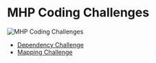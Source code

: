 # MHP Coding Challenges

![MHP Coding Challenges](https://github.com/skobow/coding-challenges/workflows/MHP%20Coding%20Challenges/badge.svg)

* [Dependency Challenge](tree/master/Backend/dependency)
* [Mapping Challenge](tree/master/Backend/mapping)